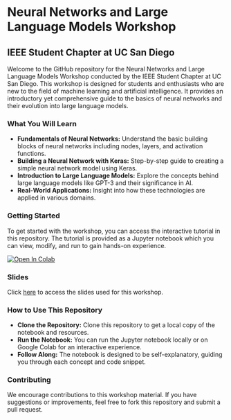 # Neural Networks and Large Language Models Workshop

## IEEE Student Chapter at UC San Diego

Welcome to the GitHub repository for the Neural Networks and Large Language Models Workshop conducted by the IEEE Student Chapter at UC San Diego. This workshop is designed for students and enthusiasts who are new to the field of machine learning and artificial intelligence. It provides an introductory yet comprehensive guide to the basics of neural networks and their evolution into large language models.

### What You Will Learn
* **Fundamentals of Neural Networks:** Understand the basic building blocks of neural networks including nodes, layers, and activation functions.
* **Building a Neural Network with Keras:** Step-by-step guide to creating a simple neural network model using Keras.
* **Introduction to Large Language Models:** Explore the concepts behind large language models like GPT-3 and their significance in AI.
* **Real-World Applications:** Insight into how these technologies are applied in various domains.

### Getting Started
To get started with the workshop, you can access the interactive tutorial in this repository. The tutorial is provided as a Jupyter notebook which you can view, modify, and run to gain hands-on experience.

[![Open In Colab](https://colab.research.google.com/assets/colab-badge.svg)](https://colab.research.google.com/drive/1mivqIfHAY5sEDnjQ4dTVkMwjD9v9TuT9?usp=sharing)

### Slides

Click [here](https://docs.google.com/presentation/d/1PZ7eBJBBMWg3KST1VfbSQw_T2rh95qvnMzB_PJYsfxs/edit?usp=sharing) to access the slides used for this workshop.

### How to Use This Repository

* **Clone the Repository:** Clone this repository to get a local copy of the notebook and resources.
* **Run the Notebook:** You can run the Jupyter notebook locally or on Google Colab for an interactive experience.
* **Follow Along:** The notebook is designed to be self-explanatory, guiding you through each concept and code snippet.

### Contributing
We encourage contributions to this workshop material. If you have suggestions or improvements, feel free to fork this repository and submit a pull request.